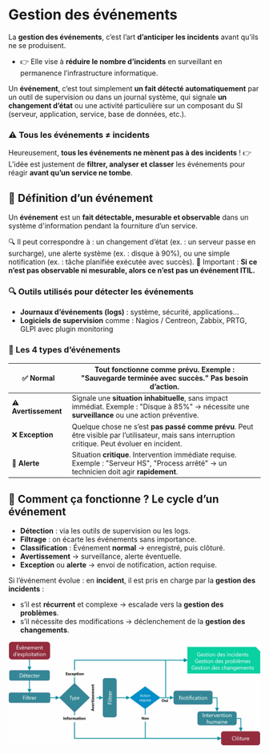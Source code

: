 # Gestion des événements

La **gestion des événements**, c’est l’art **d’anticiper les incidents** avant qu’ils ne se produisent. 
- 👉 Elle vise à **réduire le nombre d’incidents** en surveillant en permanence l’infrastructure informatique. 

Un **événement**, c’est tout simplement **un fait détecté automatiquement** par un outil de supervision ou dans un journal système, qui signale **un changement d’état** ou une activité particulière sur un composant du SI (serveur, application, service, base de données, etc.).



### **⚠️ Tous les événements ≠ incidents**

Heureusement, **tous les événements ne mènent pas à des incidents** ! 👉 L’idée est justement de **filtrer, analyser et classer** les événements pour réagir **avant qu’un service ne tombe**.



## **🧾 Définition d’un événement**

Un **événement** est un **fait détectable, mesurable et observable** dans un système d'information pendant la fourniture d’un service.

🔍 Il peut correspondre à : un changement d’état (ex. : un serveur passe en surcharge), une alerte système (ex. : disque à 90%), ou une simple notification (ex. : tâche planifiée exécutée avec succès). 📌 Important : **Si ce n’est pas observable ni mesurable, alors ce n’est pas un événement ITIL.**



### **🔍 Outils utilisés pour détecter les événements**

- **Journaux d’événements (logs)** : système, sécurité, applications...
- **Logiciels de supervision** comme : Nagios / Centreon, Zabbix, PRTG, GLPI avec plugin monitoring



### **🧩 Les 4 types d’événements**

| ✅ **Normal** | Tout fonctionne comme prévu. Exemple : "Sauvegarde terminée avec succès." Pas besoin d’action. |
|----|----|
| ⚠️ **Avertissement** | Signale une **situation inhabituelle**, sans impact immédiat. Exemple : "Disque à 85%" → nécessite une **surveillance** ou une action préventive. |
| ❌ **Exception** | Quelque chose ne s’est **pas passé comme prévu**. Peut être visible par l’utilisateur, mais sans interruption critique. Peut évoluer en incident. |
| 🚨 **Alerte** | Situation **critique**. Intervention immédiate requise. Exemple : "Serveur HS", "Process arrêté" → un technicien doit agir **rapidement**. |



## **🧠 Comment ça fonctionne ? Le cycle d’un événement**

- **Détection** : via les outils de supervision ou les logs.
- **Filtrage** : on écarte les événements sans importance.
- **Classification** : Événement **normal** → enregistré, puis clôturé.
- **Avertissement** → surveillance, alerte éventuelle.
- **Exception** ou **alerte** → envoi de notification, action requise.

Si l’événement évolue : en **incident**, il est pris en charge par la **gestion des incidents** :
- s’il est **récurrent** et complexe → escalade vers la **gestion des problèmes**.
- s’il nécessite des modifications → déclenchement de la **gestion des changements**.

![](../../../../media/Cours-Sensibilisation-ITIL-V1-Gestion-des-événements-image1.png)


